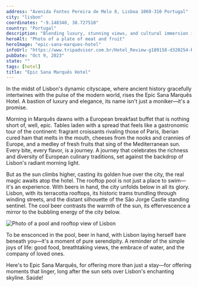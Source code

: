 ```yaml
---
address: "Avenida Fontes Pereira de Melo 8, Lisboa 1069-310 Portugal"
city: "lisbon"
coordinates: "-9.148340, 38.727510"
country: "Portugal"
description: "Blending luxury, stunning views, and cultural immersion into an unforgettable sensory escape"
heroAlt: "Photo of a plate of meat and fruit"
heroImage: "epic-sana-marques-hotel"
infoUrl: "https://www.tripadvisor.com.br/Hotel_Review-g189158-d320254-Reviews-EPIC_SANA_Marques_Hotel-Lisbon_Lisbon_District_Central_Portugal.html"
pubDate: "Oct 9, 2023"
state: ""
tags: [hotel]
title: "Epic Sana Marquês Hotel"
---
```


In the midst of Lisbon's dynamic cityscape, where ancient history gracefully intertwines with the pulse of the modern world, rises the Epic Sana Marquês Hotel. A bastion of luxury and elegance, its name isn't just a moniker—it's a promise.

Morning in Marquês dawns with a European breakfast buffet that is nothing short of, well, epic. Tables laden with a spread that feels like a gastronomic tour of the continent: fragrant croissants rivaling those of Paris, Iberian cured ham that melts in the mouth, cheeses from the nooks and crannies of Europe, and a medley of fresh fruits that sing of the Mediterranean sun. Every bite, every flavor, is a journey. A journey that celebrates the richness and diversity of European culinary traditions, set against the backdrop of Lisbon's radiant morning light.

But as the sun climbs higher, casting its golden hue over the city, the real magic awaits atop the hotel. The rooftop pool is not just a place to swim—it's an experience. With beers in hand, the city unfolds below in all its glory. Lisbon, with its terracotta rooftops, its historic trams trundling through winding streets, and the distant silhouette of the São Jorge Castle standing sentinel. The cool beer contrasts the warmth of the sun, its effervescence a mirror to the bubbling energy of the city below.

![Photo of a pool and rooftop view of Lisbon](/epic-sana-marques-hotel-pool.webp)

To be ensconced in the pool, beer in hand, with Lisbon laying herself bare beneath you—it's a moment of pure serendipity. A reminder of the simple joys of life: good food, breathtaking views, the embrace of water, and the company of loved ones.

Here's to Epic Sana Marquês, for offering more than just a stay—for offering moments that linger, long after the sun sets over Lisbon's enchanting skyline. Saúde!
